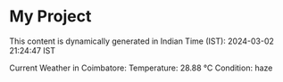 # My Project

This content is dynamically generated in Indian Time (IST): 2024-03-02 21:24:47 IST


Current Weather in Coimbatore:
Temperature: 28.88 °C
Condition: haze
